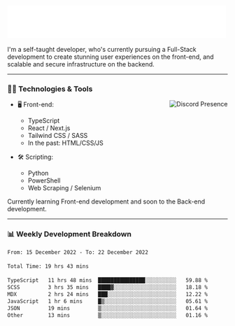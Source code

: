 <img src="assets/wave.svg" alt=":wave:" />

I'm a self-taught developer, who's currently pursuing a Full-Stack development to create stunning user experiences on the front-end, and scalable and secure infrastructure on the backend.

---

### 🧑‍💻 Technologies & Tools

<a href="https://discord.com/users/414304208649453568" target="_blank" rel="nofollow">
   <img src="https://lanyard-profile-readme.vercel.app/api/414304208649453568?idleMessage=Probably%20doing%20something%20else..." alt="Discord Presence" align="right">
</a>

- 🖥️ Front-end:

  - TypeScript
  - React / Next.js
  - Tailwind CSS / SASS
  - In the past: HTML/CSS/JS

- 🛠 Scripting:

  - Python
  - PowerShell
  - Web Scraping / Selenium

Currently learning Front-end development and soon to the Back-end development.

---

### 📊 Weekly Development Breakdown

<!-- ![ccrsxx's GitHub Stats](https://github-readme-stats.vercel.app/api?username=ccrsxx&count_private=true&theme=tokyonight) -->
<!-- ![ccrsxx's Top Langs](https://github-readme-stats.vercel.app/api/top-langs/?username=ccrsxx&hide=lua,java,html&theme=tokyonight) -->

<!--START_SECTION:waka-->

```text
From: 15 December 2022 - To: 22 December 2022

Total Time: 19 hrs 43 mins

TypeScript   11 hrs 48 mins  ███████████████░░░░░░░░░░   59.88 %
SCSS         3 hrs 35 mins   ████▓░░░░░░░░░░░░░░░░░░░░   18.18 %
MDX          2 hrs 24 mins   ███░░░░░░░░░░░░░░░░░░░░░░   12.22 %
JavaScript   1 hr 6 mins     █▒░░░░░░░░░░░░░░░░░░░░░░░   05.61 %
JSON         19 mins         ▒░░░░░░░░░░░░░░░░░░░░░░░░   01.64 %
Other        13 mins         ▒░░░░░░░░░░░░░░░░░░░░░░░░   01.16 %
```

<!--END_SECTION:waka-->
